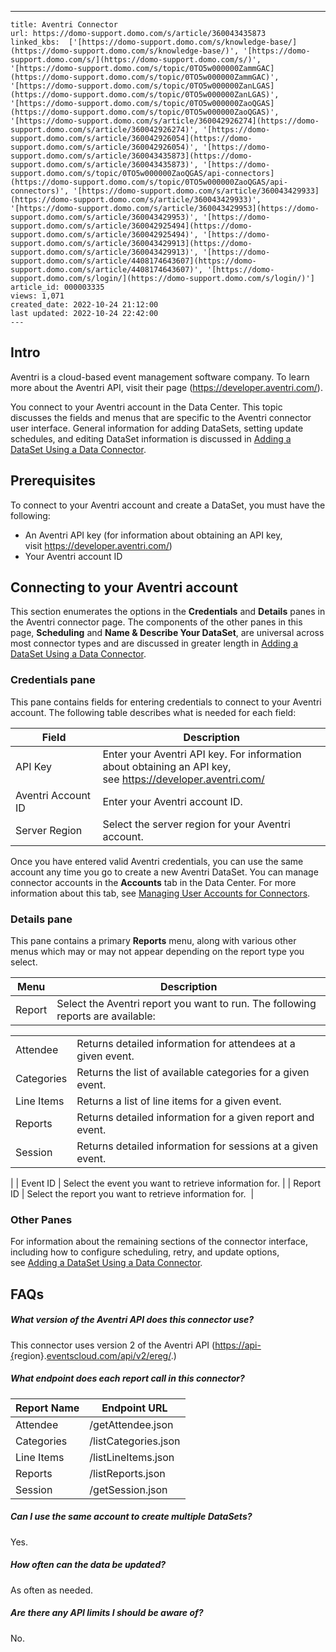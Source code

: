 ---
    title: Aventri Connector
    url: https://domo-support.domo.com/s/article/360043435873
    linked_kbs:  ['[https://domo-support.domo.com/s/knowledge-base/](https://domo-support.domo.com/s/knowledge-base/)', '[https://domo-support.domo.com/s/](https://domo-support.domo.com/s/)', '[https://domo-support.domo.com/s/topic/0TO5w000000ZammGAC](https://domo-support.domo.com/s/topic/0TO5w000000ZammGAC)', '[https://domo-support.domo.com/s/topic/0TO5w000000ZanLGAS](https://domo-support.domo.com/s/topic/0TO5w000000ZanLGAS)', '[https://domo-support.domo.com/s/topic/0TO5w000000ZaoQGAS](https://domo-support.domo.com/s/topic/0TO5w000000ZaoQGAS)', '[https://domo-support.domo.com/s/article/360042926274](https://domo-support.domo.com/s/article/360042926274)', '[https://domo-support.domo.com/s/article/360042926054](https://domo-support.domo.com/s/article/360042926054)', '[https://domo-support.domo.com/s/article/360043435873](https://domo-support.domo.com/s/article/360043435873)', '[https://domo-support.domo.com/s/topic/0TO5w000000ZaoQGAS/api-connectors](https://domo-support.domo.com/s/topic/0TO5w000000ZaoQGAS/api-connectors)', '[https://domo-support.domo.com/s/article/360043429933](https://domo-support.domo.com/s/article/360043429933)', '[https://domo-support.domo.com/s/article/360043429953](https://domo-support.domo.com/s/article/360043429953)', '[https://domo-support.domo.com/s/article/360042925494](https://domo-support.domo.com/s/article/360042925494)', '[https://domo-support.domo.com/s/article/360043429913](https://domo-support.domo.com/s/article/360043429913)', '[https://domo-support.domo.com/s/article/4408174643607](https://domo-support.domo.com/s/article/4408174643607)', '[https://domo-support.domo.com/s/login/](https://domo-support.domo.com/s/login/)']
    article_id: 000003335
    views: 1,071
    created_date: 2022-10-24 21:12:00
    last updated: 2022-10-24 22:42:00
    ---



Intro
-----


Aventri is a cloud-based event management software company. To learn more about the Aventri API, visit their page (<https://developer.aventri.com/>).


You connect to your Aventri account in the Data Center. This topic discusses the fields and menus that are specific to the Aventri connector user interface. General information for adding DataSets, setting update schedules, and editing DataSet information is discussed in [Adding a DataSet Using a Data Connector](/s/article/360042926274).


Prerequisites
-------------


To connect to your Aventri account and create a DataSet, you must have the following:


* An Aventri API key (for information about obtaining an API key, visit <https://developer.aventri.com/>)
* Your Aventri account ID


Connecting to your Aventri account
----------------------------------


This section enumerates the options in the **Credentials** and **Details** panes in the Aventri connector page. The components of the other panes in this page, **Scheduling** and **Name & Describe Your DataSet**, are universal across most connector types and are discussed in greater length in [Adding a DataSet Using a Data Connector](/s/article/360042926274 "Adding a DataSet Using a Data Connector").


### Credentials pane


This pane contains fields for entering credentials to connect to your Aventri account. The following table describes what is needed for each field:  




| Field | Description |
| --- | --- |
| API Key | Enter your Aventri API key. For information about obtaining an API key, see <https://developer.aventri.com/> |
| Aventri Account ID | Enter your Aventri account ID. |
| Server Region | Select the server region for your Aventri account. |


Once you have entered valid Aventri credentials, you can use the same account any time you go to create a new Aventri DataSet. You can manage connector accounts in the **Accounts** tab in the Data Center. For more information about this tab, see [Managing User Accounts for Connectors](/s/article/360042926054 "Managing User Accounts for Connectors").


### Details pane


This pane contains a primary **Reports** menu, along with various other menus which may or may not appear depending on the report type you select.




| Menu | Description |
| --- | --- |
| Report | Select the Aventri report you want to run. The following reports are available:

|  |  |
| --- | --- |
| Attendee | Returns detailed information for attendees at a given event. |
| Categories | Returns the list of available categories for a given event. |
| Line Items | Returns a list of line items for a given event. |
| Reports | Returns detailed information for a given report and event. |
| Session | Returns detailed information for sessions at a given event. |

 |
| Event ID | Select the event you want to retrieve information for. |
| Report ID | Select the report you want to retrieve information for.  |


### Other Panes


For information about the remaining sections of the connector interface, including how to configure scheduling, retry, and update options, see [Adding a DataSet Using a Data Connector](/s/article/360042926274).


FAQs
----


##### What version of the Aventri API does this connector use?


This connector uses version 2 of the Aventri API (<https://api-{>region}.[eventscloud.com/api/v2/ereg/](http://eventscloud.com/api/v2/ereg/).)


##### What endpoint does each report call in this connector?




| Report Name | Endpoint URL |
| --- | --- |
| Attendee | /getAttendee.json |
| Categories | /listCategories.json |
| Line Items | /listLineItems.json |
| Reports | /listReports.json |
| Session | /getSession.json |


##### Can I use the same account to create multiple DataSets?


Yes.


##### How often can the data be updated?


As often as needed.


##### Are there any API limits I should be aware of?


No.


